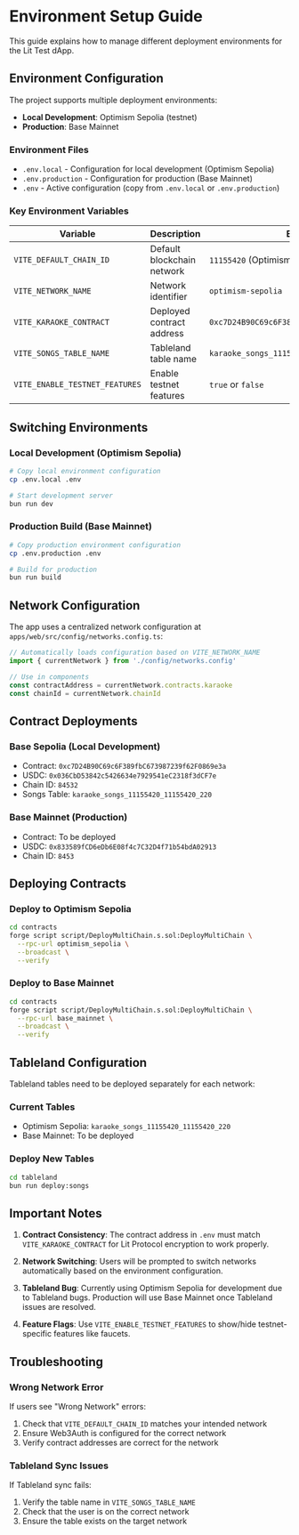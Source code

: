 # Environment Setup Guide

This guide explains how to manage different deployment environments for the Lit Test dApp.

## Environment Configuration

The project supports multiple deployment environments:
- **Local Development**: Optimism Sepolia (testnet)
- **Production**: Base Mainnet

### Environment Files

- `.env.local` - Configuration for local development (Optimism Sepolia)
- `.env.production` - Configuration for production (Base Mainnet)
- `.env` - Active configuration (copy from `.env.local` or `.env.production`)

### Key Environment Variables

| Variable | Description | Example |
|----------|-------------|---------|
| `VITE_DEFAULT_CHAIN_ID` | Default blockchain network | `11155420` (Optimism Sepolia) |
| `VITE_NETWORK_NAME` | Network identifier | `optimism-sepolia` |
| `VITE_KARAOKE_CONTRACT` | Deployed contract address | `0xc7D24B90C69c6F389fbC673987239f62F0869e3a` |
| `VITE_SONGS_TABLE_NAME` | Tableland table name | `karaoke_songs_11155420_11155420_181` |
| `VITE_ENABLE_TESTNET_FEATURES` | Enable testnet features | `true` or `false` |

## Switching Environments

### Local Development (Optimism Sepolia)
```bash
# Copy local environment configuration
cp .env.local .env

# Start development server
bun run dev
```

### Production Build (Base Mainnet)
```bash
# Copy production environment configuration
cp .env.production .env

# Build for production
bun run build
```

## Network Configuration

The app uses a centralized network configuration at `apps/web/src/config/networks.config.ts`:

```typescript
// Automatically loads configuration based on VITE_NETWORK_NAME
import { currentNetwork } from './config/networks.config'

// Use in components
const contractAddress = currentNetwork.contracts.karaoke
const chainId = currentNetwork.chainId
```

## Contract Deployments

### Base Sepolia (Local Development)
- Contract: `0xc7D24B90C69c6F389fbC673987239f62F0869e3a`
- USDC: `0x036CbD53842c5426634e7929541eC2318f3dCF7e`
- Chain ID: `84532`
- Songs Table: `karaoke_songs_11155420_11155420_220`

### Base Mainnet (Production)
- Contract: To be deployed
- USDC: `0x833589fCD6eDb6E08f4c7C32D4f71b54bdA02913`
- Chain ID: `8453`

## Deploying Contracts

### Deploy to Optimism Sepolia
```bash
cd contracts
forge script script/DeployMultiChain.s.sol:DeployMultiChain \
  --rpc-url optimism_sepolia \
  --broadcast \
  --verify
```

### Deploy to Base Mainnet
```bash
cd contracts
forge script script/DeployMultiChain.s.sol:DeployMultiChain \
  --rpc-url base_mainnet \
  --broadcast \
  --verify
```

## Tableland Configuration

Tableland tables need to be deployed separately for each network:

### Current Tables
- Optimism Sepolia: `karaoke_songs_11155420_11155420_220`
- Base Mainnet: To be deployed

### Deploy New Tables
```bash
cd tableland
bun run deploy:songs
```

## Important Notes

1. **Contract Consistency**: The contract address in `.env` must match `VITE_KARAOKE_CONTRACT` for Lit Protocol encryption to work properly.

2. **Network Switching**: Users will be prompted to switch networks automatically based on the environment configuration.

3. **Tableland Bug**: Currently using Optimism Sepolia for development due to Tableland bugs. Production will use Base Mainnet once Tableland issues are resolved.

4. **Feature Flags**: Use `VITE_ENABLE_TESTNET_FEATURES` to show/hide testnet-specific features like faucets.

## Troubleshooting

### Wrong Network Error
If users see "Wrong Network" errors:
1. Check that `VITE_DEFAULT_CHAIN_ID` matches your intended network
2. Ensure Web3Auth is configured for the correct network
3. Verify contract addresses are correct for the network

### Tableland Sync Issues
If Tableland sync fails:
1. Verify the table name in `VITE_SONGS_TABLE_NAME`
2. Check that the user is on the correct network
3. Ensure the table exists on the target network